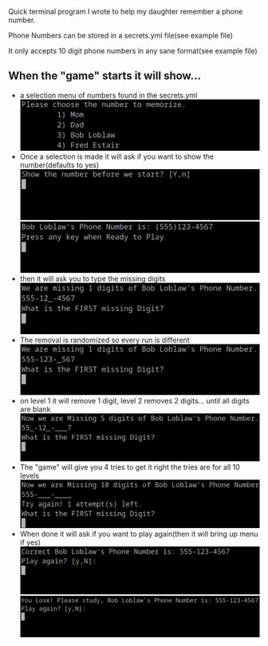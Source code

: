 Quick terminal program I wrote to help my daughter remember a phone number.

Phone Numbers can be stored in a secrets.yml file(see example file)

It only accepts 10 digit phone numbers in any sane format(see example file)

## When the "game" starts it will show...
* a selection menu of numbers found in the secrets.yml  
![Selection Menu](img/1.png)  
* Once a selection is made it will ask if you want to show the number(defaults to yes) 
![Show Number?](img/2.png)  
![Number Preview](img/3.png)  
* then it will ask you to type the missing digits  
![Missing Digits](img/4.png)  
* The removal is randomized so every run is different
![Randomized](img/5.png)  
* on level 1 it will remove 1 digit, level 2 removes 2 digits... until all digits are blank
![](img/6.png)  
* The "game" will give you 4 tries to get it right the tries are for all 10 levels    
![](img/8.png)  
* When done it will ask if you want to play again(then it will bring up menu if yes)  
![Play Again?](img/9.png)  
![Lose](img/10.png)  